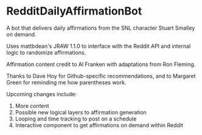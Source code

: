 # RedditDailyAffirmationBot
A bot that delivers daily affirmations from the SNL character Stuart Smalley on demand.

Uses mattbdean's JRAW 1.1.0 to interface with the Reddit API and internal logic to randomize affirmations.

Affirmation content credit to Al Franken with adaptations from Ron Fleming.

Thanks to Dave Hoy for Github-specific recommendations, and to Margaret Green for reminding me how parentheses work.

Upcoming changes include:

1) More content
2) Possible new logical layers to affirmation generation
3) Looping and time tracking to post on a schedule
4) Interactive component to get affirmations on demand within Reddit